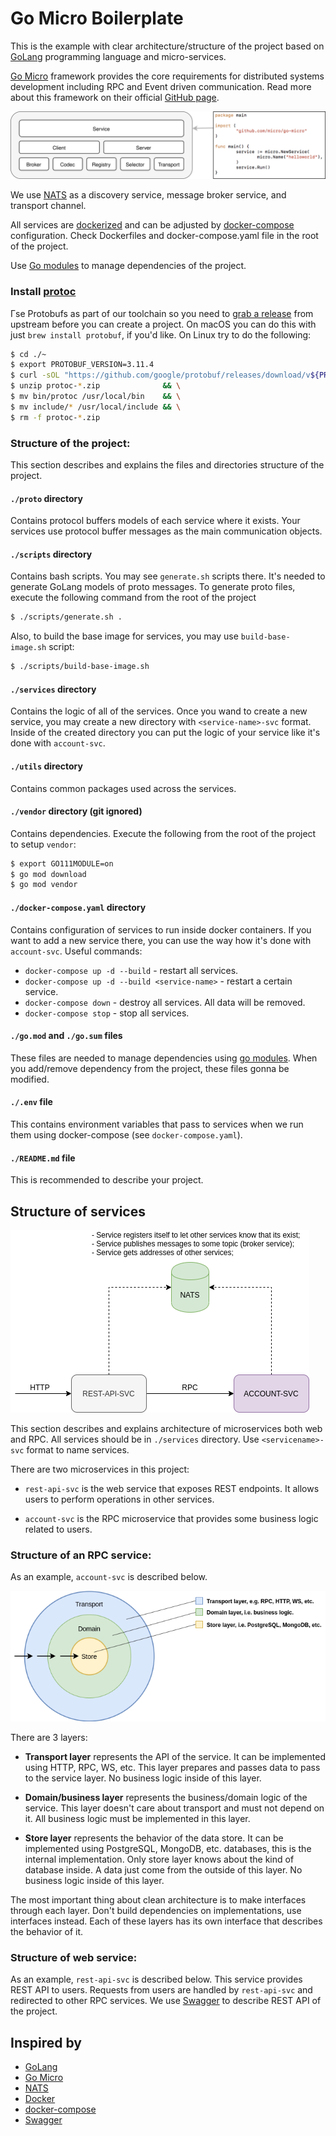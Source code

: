 [go]: https://golang.org/doc/install
[gomicro]: https://github.com/micro/go-micro
[nats]: https://nats.io/
[docker]: https://www.docker.com/
[dockercompose]: https://docs.docker.com/compose/
[gomodules]: https://blog.golang.org/using-go-modules
[protoc]: https://github.com/google/protobuf/releases
[swagger]: https://swagger.io/

# Go Micro Boilerplate

This is the example with clear architecture/structure of the project based on 
[GoLang][go] programming language and micro-services.

[Go Micro][gomicro] framework provides the core requirements for distributed systems development 
including RPC and Event driven communication.
Read more about this framework on their official [GitHub page][gomicro].

![go micro](./docs/gomicro.svg)

We use [NATS][nats] as a discovery service, message broker service, and transport channel.

All services are [dockerized][docker] and can be adjusted by [docker-compose][dockercompose] configuration.
Check Dockerfiles and docker-compose.yaml file in the root of the project.

Use [Go modules][gomodules] to manage dependencies of the project. 

### Install [protoc][protoc]

Гse Protobufs as part of our toolchain so you need to [grab a release][protoc] 
from upstream before you can create a project. 
On macOS you can do this with just `brew install protobuf`, if you'd like.
On Linux try to do the following:
```bash
$ cd ./~
$ export PROTOBUF_VERSION=3.11.4
$ curl -sOL "https://github.com/google/protobuf/releases/download/v${PROTOBUF_VERSION}/protoc-${PROTOBUF_VERSION}-linux-x86_64.zip" && \
$ unzip protoc-*.zip              && \
$ mv bin/protoc /usr/local/bin    && \
$ mv include/* /usr/local/include && \
$ rm -f protoc-*.zip
```

### Structure of the project:

This section describes and explains the files and directories structure of the project. 

#### `./proto` directory

Contains protocol buffers models of each service where it exists.
Your services use protocol buffer messages as the main communication objects.

#### `./scripts` directory

Contains bash scripts. You may see `generate.sh` scripts there. 
It's needed to generate GoLang models of proto messages.
To generate proto files, execute the following command from the root of the project 
```bash
$ ./scripts/generate.sh .
```
Also, to build the base image for services, you may use `build-base-image.sh` script:
```bash
$ ./scripts/build-base-image.sh
```

#### `./services` directory
 
Contains the logic of all of the services.
Once you wand to create a new service, you may create a new directory with `<service-name>-svc` format.
Inside of the created directory you can put the logic of your service like it's done with `account-svc`.
 
#### `./utils` directory
 
Contains common packages used across the services.

#### `./vendor` directory (git ignored)

Contains dependencies. Execute the following from the root of the project to setup `vendor`:
```bash
$ export GO111MODULE=on
$ go mod download
$ go mod vendor
```

#### `./docker-compose.yaml` directory
 
Contains configuration of services to run inside docker containers.
If you want to add a new service there, you can use the way how it's done with `account-svc`.
Useful commands:
- `docker-compose up -d --build` - restart all services.
- `docker-compose up -d --build <service-name>` - restart a certain service.
- `docker-compose down` - destroy all services. All data will be removed.
- `docker-compose stop` - stop all services.
    
#### `./go.mod` and `./go.sum` files
 
These files are needed to manage dependencies using [go modules][gomodules].
When you add/remove dependency from the project, these files gonna be modified.

#### `./.env` file
 
This contains environment variables that pass to services 
when we run them using docker-compose (see `docker-compose.yaml`).


#### `./README.md` file
 
This is recommended to describe your project.

## Structure of services

![go micro](./docs/infra.png)

This section describes and explains architecture of microservices both web and RPC.
All services should be in `./services` directory. Use `<servicename>-svc` format to name services.

There are two microservices in this project:

- `rest-api-svc` is the web service that exposes REST endpoints. 
    It allows users to perform operations in other services.

- `account-svc` is the RPC microservice that provides some business logic related to users.


### Structure of an RPC service:

As an example, `account-svc` is described below.

![go micro](./docs/layers.png)

There are 3 layers:

- **Transport layer** represents the API of the service. 
    It can be implemented using HTTP, RPC, WS, etc. 
    This layer prepares and passes data to pass to the service layer.
    No business logic inside of this layer.

- **Domain/business layer** represents the business/domain logic of the service. 
    This layer doesn't care about transport and must not depend on it.
    All business logic must be implemented in this layer.

- **Store layer** represents the behavior of the data store. 
    It can be implemented using PostgreSQL, MongoDB, etc. databases, this is the internal implementation.
    Only store layer knows about the kind of database inside.
    A data just come from the outside of this layer. No business logic inside of this layer.

The most important thing about clean architecture is to make interfaces through each layer.
Don't build dependencies on implementations, use interfaces instead.
Each of these layers has its own interface that describes the behavior of it.

### Structure of web service:

As an example, `rest-api-svc` is described below.
This service provides REST API to users. Requests from users are handled by `rest-api-svc`
and redirected to other RPC services.
We use [Swagger][swagger] to describe REST API of the project.


## Inspired by

- [GoLang][go]
- [Go Micro][gomicro]
- [NATS][nats]
- [Docker][docker]
- [docker-compose][dockercompose]
- [Swagger][swagger]